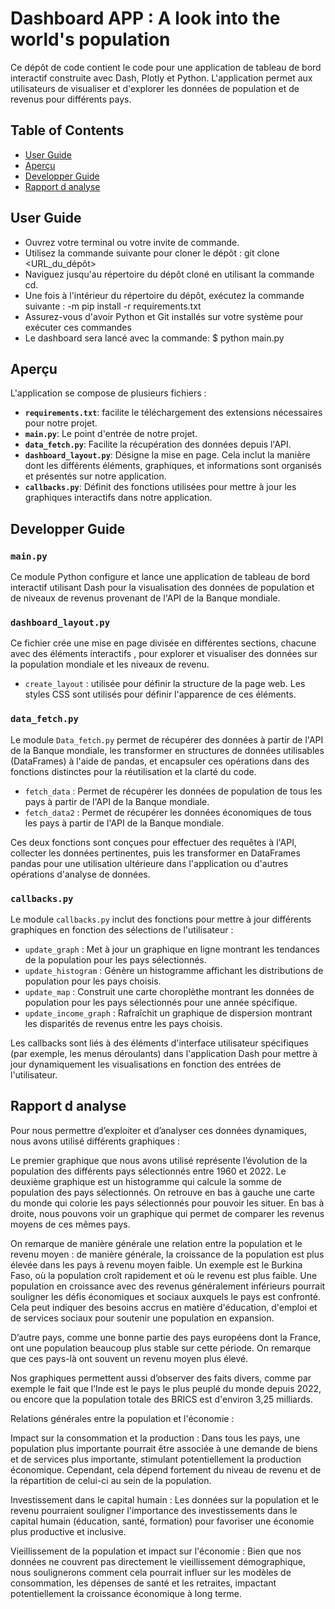 # Dashboard APP : A look into the world's population

Ce dépôt de code contient le code pour une application de tableau de bord interactif construite avec Dash, Plotly et Python. 
L'application permet aux utilisateurs de visualiser et d'explorer les données de population et de revenus pour différents pays.

## Table of Contents

- [User Guide](#User-Guide)
- [Aperçu](#Aperçu)
- [Developper Guide](#Developper-Guide)
- [Rapport d analyse](#Rapport-d-analyse)


## User Guide

- Ouvrez votre terminal ou votre invite de commande.
- Utilisez la commande suivante pour cloner le dépôt : git clone <URL_du_dépôt>
- Naviguez jusqu'au répertoire du dépôt cloné en utilisant la commande cd.
- Une fois à l'intérieur du répertoire du dépôt, exécutez la commande suivante : -m pip install -r requirements.txt
- Assurez-vous d'avoir Python et Git installés sur votre système pour exécuter ces commandes
- Le dashboard sera lancé avec la commande: $ python main.py

## Aperçu

L'application se compose de plusieurs fichiers :

- **`requirements.txt`**: facilite le téléchargement des extensions nécessaires pour notre projet.
- **`main.py`**: Le point d'entrée de notre projet.
- **`data_fetch.py`**: Facilite la récupération des données depuis l'API.
- **`dashboard_layout.py`**: Désigne la mise en page. Cela inclut la manière dont les différents éléments, graphiques, et informations sont organisés et présentés sur notre application.
- **`callbacks.py`**: Définit des fonctions utilisées pour mettre à jour les graphiques interactifs dans notre application.

## Developper Guide

### `main.py`

Ce module Python configure et lance une application de tableau de bord interactif utilisant Dash pour la visualisation des données de population et de niveaux de revenus provenant de l'API de la Banque mondiale.

### `dashboard_layout.py`

Ce fichier crée une mise en page divisée en différentes sections, chacune avec des éléments interactifs , pour explorer et visualiser des données sur la population mondiale et les niveaux de revenu. 
- `create_layout` : utilisée pour définir la structure de la page web. Les styles CSS sont utilisés pour définir l'apparence de ces éléments.

### `data_fetch.py`

Le module `Data_fetch.py` permet de récupérer des données à partir de l'API de la Banque mondiale, les transformer en structures de données utilisables (DataFrames) 
à l'aide de pandas, et encapsuler ces opérations dans des fonctions distinctes pour la réutilisation et la clarté du code.

- `fetch_data` : Permet de récupérer les données de population de tous les pays à partir de l'API de la Banque mondiale.
- `fetch_data2` : Permet de récupérer les données économiques de tous les pays à partir de l'API de la Banque mondiale.

Ces deux fonctions sont conçues pour effectuer des requêtes à l'API, collecter les données pertinentes, 
puis les transformer en DataFrames pandas pour une utilisation ultérieure dans l'application ou d'autres opérations d'analyse de données.

### `callbacks.py`

Le module `callbacks.py` inclut des fonctions pour mettre à jour différents graphiques en fonction des sélections de l'utilisateur :

- `update_graph` : Met à jour un graphique en ligne montrant les tendances de la population pour les pays sélectionnés.
- `update_histogram` : Génère un histogramme affichant les distributions de population pour les pays choisis.
- `update_map` : Construit une carte choroplèthe montrant les données de population pour les pays sélectionnés pour une année spécifique.
- `update_income_graph` : Rafraîchit un graphique de dispersion montrant les disparités de revenus entre les pays choisis.

Les callbacks sont liés à des éléments d'interface utilisateur spécifiques (par exemple, les menus déroulants) dans l'application Dash pour mettre à jour dynamiquement les visualisations en fonction des entrées de l'utilisateur.

## Rapport d analyse

Pour nous permettre d’exploiter et d’analyser ces données dynamiques, nous avons utilisé différents graphiques : 

Le premier graphique que nous avons utilisé représente l’évolution de la population des différents pays sélectionnés entre 1960 et 2022. 
Le deuxième graphique est un histogramme qui calcule la somme de population des pays sélectionnés. 
On retrouve en bas à gauche une carte du monde qui colorie les pays sélectionnés pour pouvoir les situer.
En bas à droite, nous pouvons voir un graphique qui permet de comparer les revenus moyens de ces mêmes pays. 

On remarque de manière générale une relation entre la population et le revenu moyen : de manière générale, la croissance de la population est plus élevée dans les pays à revenu moyen faible. Un exemple est le Burkina Faso, où la population croît rapidement et où le revenu est plus faible. Une population en croissance avec des revenus généralement inférieurs pourrait souligner les défis économiques et sociaux auxquels le pays est confronté. Cela peut indiquer des besoins accrus en matière d'éducation, d'emploi et de services sociaux pour soutenir une population en expansion.

D’autre pays, comme une bonne partie des pays européens dont la France, ont une population beaucoup plus stable sur cette période. On remarque que ces pays-là ont souvent un revenu moyen plus élevé.

Nos graphiques permettent aussi d’observer des faits divers, comme par exemple le fait que l’Inde est le pays le plus peuplé du monde depuis 2022, ou encore que la population totale des BRICS est d'environ 3,25 milliards.

Relations générales entre la population et l'économie :

Impact sur la consommation et la production : Dans tous les pays, une population plus importante pourrait être associée à une demande de biens et de services plus importante, stimulant potentiellement la production économique. Cependant, cela dépend fortement du niveau de revenu et de la répartition de celui-ci au sein de la population.

Investissement dans le capital humain : Les données sur la population et le revenu pourraient souligner l'importance des investissements dans le capital humain (éducation, santé, formation) pour favoriser une économie plus productive et inclusive.

Vieillissement de la population et impact sur l'économie : Bien que nos données ne couvrent pas directement le vieillissement démographique, nous soulignerons comment cela pourrait influer sur les modèles de consommation, les dépenses de santé et les retraites, impactant potentiellement la croissance économique à long terme.
